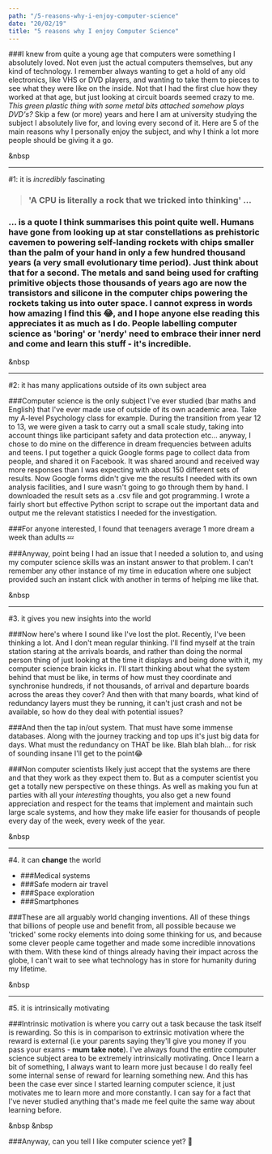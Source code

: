 ```yaml
---
path: "/5-reasons-why-i-enjoy-computer-science"
date: "20/02/19"
title: "5 reasons why I enjoy Computer Science"
---
```


###I knew from quite a young age that computers were something I absolutely loved. Not even just the actual computers themselves, but any kind of technology. I remember always wanting to get a hold of any old electronics, like VHS or DVD players, and wanting to take them to pieces to see what they were like on the inside. Not that I had the first clue how they worked at that age, but just looking at circuit boards seemed crazy to me. *This green plastic thing with some metal bits attached somehow plays DVD's?* Skip a few (or more) years and here I am at university studying the subject I absolutely live for, and loving every second of it. Here are 5 of the main reasons why I personally enjoy the subject, and why I think a lot more people should be giving it a go.

&nbsp

***
#1: it is *incredibly* fascinating

>### 'A CPU is literally a rock that we tricked into thinking' ...

### ... is a quote I think summarises this point quite well. Humans have gone from looking up at star constellations as prehistoric cavemen to powering self-landing rockets with chips smaller than the palm of your hand in only a few hundred thousand years (a very small evolutionary time period). Just think about that for a second. The metals and sand being used for crafting primitive objects those thousands of years ago are now the transistors and silicone in the computer chips powering the rockets taking us into outer space. I cannot express in words how amazing I find this 😂, and I hope anyone else reading this appreciates it as much as I do. People labelling computer science as 'boring' or 'nerdy' need to embrace their inner nerd and come and learn this stuff - it's  incredible.

&nbsp

***
#2: it has many applications outside of its own subject area

###Computer science is the only subject I've ever studied (bar maths and English) that I've ever made use of outside of its own academic area. Take my A-level Psychology class for example. During the transition from year 12 to 13, we were given a task to carry out a small scale study, taking into account things like participant safety and data protection etc... anyway, I chose to do mine on the difference in dream frequencies between adults and teens. I put together a quick Google forms page to collect data from people, and shared it on Facebook. It was shared around and received way more responses than I was expecting with about 150 different sets of results. Now Google forms didn't give me the results I needed with its own analysis facilities, and I sure wasn't going to go through them by hand. I downloaded the result sets as a .csv file and got programming. I wrote a fairly short but effective Python script to scrape out the important data and output me the relevant statistics I needed for the investigation.

###For anyone interested, I found that teenagers average 1 more dream a week than adults 💤

###Anyway, point being I had an issue that I needed a solution to, and using my computer science skills was an instant answer to that problem. I can't remember any other instance of my time in education where one subject provided such an instant click with another in terms of helping me like that.

&nbsp

***
#3. it gives you new insights into the world

###Now here's where I sound like I've lost the plot. Recently, I've been thinking a lot. And I don't mean regular thinking. I'll find myself at the train station staring at the arrivals boards, and rather than doing the normal person thing of just looking at the time it displays and being done with it, my computer science brain kicks in. I'll start thinking about what the system behind that must be like, in terms of how must they coordinate and synchronise hundreds, if not thousands, of arrival and departure boards across the areas they cover? And then with that many boards, what kind of redundancy layers must they be running, it can't just crash and not be available, so how do they deal with potential issues?

###And then the tap in/out system. That must have some immense databases. Along with the journey tracking and top ups it's just big data for days. What must the redundancy on THAT be like. Blah blah blah... for risk of sounding insane I'll get to the point😂

###Non computer scientists likely just accept that the systems are there and that they work as they expect them to. But as a computer scientist you get a totally new perspective on these things. As well as making you fun at parties with all your *interesting* thoughts, you also get a new found appreciation and respect for the teams that implement and maintain such large scale systems, and how they make life easier for thousands of people every day of the week, every week of the year.

&nbsp

***
#4. it can **change** the world

* ###Medical systems
* ###Safe modern air travel
* ###Space exploration
* ###Smartphones

###These are all arguably world changing inventions. All of these things that billions of people use and benefit from, all possible because we 'tricked' some rocky elements into doing some thinking for us, and because some clever people came together and made some incredible innovations with them. With these kind of things already having their impact across the globe, I can't wait to see what technology has in store for humanity during my lifetime.

&nbsp

***
#5. it is intrinsically motivating

###Intrinsic motivation is where you carry out a task because the task itself is rewarding. So this is in comparison to extrinsic motivation where the reward is external (i.e your parents saying they'll give you money if you pass your exams - **mum take note**). I've always found the entire computer science subject area to be extremely intrinsically motivating. Once I learn a bit of something, I always want to learn more just because I do really feel some internal sense of reward for learning something new. And this has been the case ever since I started learning computer science, it just motivates me to learn more and more constantly. I can say for a fact that I've never studied anything that's made me feel quite the same way about learning before.

&nbsp
&nbsp

###Anyway, can you tell I like computer science yet? 🤷‍
